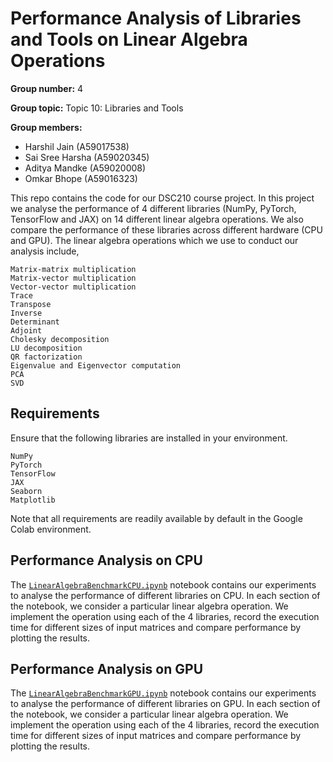 # Performance Analysis of Libraries and Tools on Linear Algebra Operations

**Group number:** 4

**Group topic:** Topic 10: Libraries and Tools

**Group members:**

*   Harshil Jain (A59017538)
*   Sai Sree Harsha (A59020345)
*   Aditya Mandke (A59020008)
*   Omkar Bhope (A59016323)

This repo contains the code for our DSC210 course project. In this project we analyse the performance of 4 different libraries (NumPy, PyTorch, TensorFlow and JAX) on 14 different linear algebra operations. We also compare the performance of these libraries across different hardware (CPU and GPU).
The linear algebra operations which we use to conduct our analysis include,
```
Matrix-matrix multiplication
Matrix-vector multiplication
Vector-vector multiplication
Trace
Transpose
Inverse
Determinant
Adjoint
Cholesky decomposition
LU decomposition
QR factorization
Eigenvalue and Eigenvector computation
PCA
SVD
```

## Requirements
Ensure that the following libraries are installed in your environment. 
```
NumPy
PyTorch
TensorFlow 
JAX
Seaborn
Matplotlib
```
Note that all requirements are readily available by default in the Google Colab environment.


## Performance Analysis on CPU
The [`LinearAlgebraBenchmarkCPU.ipynb`](https://github.com/sreesai1412/DSC210-Project-Group4-LibrariesAndTools/blob/main/LinearAlgebraBenchmarkCPU.ipynb) notebook contains our experiments to analyse the performance of different libraries on CPU. In each section of the notebook, we consider a particular linear algebra operation. We implement the operation using each of the 4 libraries, record the execution time for different sizes of input matrices and compare performance by plotting the results.

## Performance Analysis on GPU
The [`LinearAlgebraBenchmarkGPU.ipynb`](https://github.com/sreesai1412/DSC210-Project-Group4-LibrariesAndTools/blob/main/LinearAlgebraBenchmarkGPU.ipynb) notebook contains our experiments to analyse the performance of different libraries on GPU. In each section of the notebook, we consider a particular linear algebra operation. We implement the operation using each of the 4 libraries, record the execution time for different sizes of input matrices and compare performance by plotting the results.

